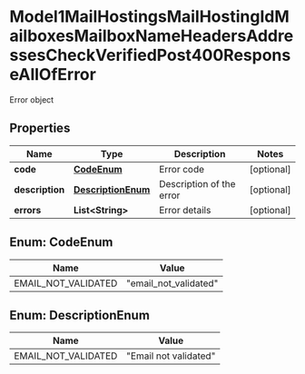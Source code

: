 

# Model1MailHostingsMailHostingIdMailboxesMailboxNameHeadersAddressesCheckVerifiedPost400ResponseAllOfError

Error object

## Properties

| Name | Type | Description | Notes |
|------------ | ------------- | ------------- | -------------|
|**code** | [**CodeEnum**](#CodeEnum) | Error code |  [optional] |
|**description** | [**DescriptionEnum**](#DescriptionEnum) | Description of the error |  [optional] |
|**errors** | **List&lt;String&gt;** | Error details |  [optional] |



## Enum: CodeEnum

| Name | Value |
|---- | -----|
| EMAIL_NOT_VALIDATED | &quot;email_not_validated&quot; |



## Enum: DescriptionEnum

| Name | Value |
|---- | -----|
| EMAIL_NOT_VALIDATED | &quot;Email not validated&quot; |



